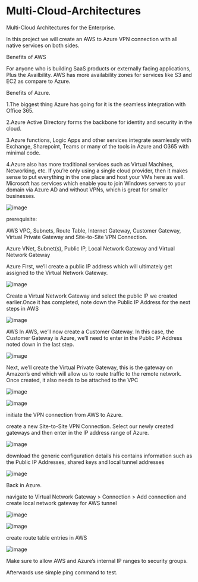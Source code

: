 # Multi-Cloud-Architectures
Multi-Cloud Architectures for the Enterprise.

In this project we will create an AWS to Azure VPN connection with all native services on both sides.


Benefits of AWS

For anyone who is building SaaS products or externally facing applications, Plus the Availbility. AWS has more availability zones for services like S3 and EC2 as compare to Azure. 

Benefits of Azure. 

1.The biggest thing Azure has going for it is the seamless integration with Office 365.

2.Azure Active Directory forms the backbone for identity and security in the cloud.

3.Azure functions, Logic Apps and other services integrate seamlessly with Exchange, Sharepoint, Teams or many of the tools in Azure and O365 with minimal code.

4.Azure also has more traditional services such as Virtual Machines, Networking, etc. If you’re only using a single cloud provider, then it makes sense to put everything in the one place and host your VMs here as well. Microsoft has services which enable you to join Windows servers to your domain via Azure AD and without VPNs, which is great for smaller businesses.


![image](https://user-images.githubusercontent.com/58148717/105731812-6c2fc300-5ef5-11eb-8e14-5465781daf3c.png)

prerequisite:

AWS
VPC, Subnets, Route Table, Internet Gateway, Customer Gateway, Virtual Private Gateway and Site-to-Site VPN Connection.

Azure
VNet, Subnet(s), Public IP, Local Network Gateway and Virtual Network Gateway

Azure
First, we’ll create a public IP address which will ultimately get assigned to the Virtual Network Gateway.

![image](https://user-images.githubusercontent.com/58148717/105732390-ff68f880-5ef5-11eb-9b08-a2e727aadb7d.png)


Create a Virtual Network Gateway and select the public IP we created earlier.Once it has completed, note down the Public IP Address for the next steps in AWS

![image](https://user-images.githubusercontent.com/58148717/105733428-2aa01780-5ef7-11eb-8cb0-6f6275c66f64.png)


AWS
In AWS, we’ll now create a Customer Gateway. In this case, the Customer Gateway is Azure, we’ll need to enter in the Public IP Address noted down in the last step.

![image](https://user-images.githubusercontent.com/58148717/105733751-7e126580-5ef7-11eb-8a25-e70bd53ddaba.png)


Next, we’ll create the Virtual Private Gateway, this is the gateway on Amazon’s end which will allow us to route traffic to the remote network. Once created, it also needs to be attached to the VPC

![image](https://user-images.githubusercontent.com/58148717/105733948-b2862180-5ef7-11eb-9826-68b6877a30b4.png)

![image](https://user-images.githubusercontent.com/58148717/105734057-d6496780-5ef7-11eb-995e-92c329a08405.png)

initiate the VPN connection from AWS to Azure. 

create a new Site-to-Site VPN Connection. Select our newly created gateways and then enter in the IP address range of Azure.

![image](https://user-images.githubusercontent.com/58148717/105734328-2294a780-5ef8-11eb-9e51-50acf2d239f2.png)


download the generic configuration details his contains information such as the Public IP Addresses, shared keys and local tunnel addresses

![image](https://user-images.githubusercontent.com/58148717/105734435-3cce8580-5ef8-11eb-9322-c793652d3350.png)


Back in Azure.

navigate to Virtual Network Gateway > Connection > Add connection and create local network gateway for AWS tunnel

![image](https://user-images.githubusercontent.com/58148717/105735073-e9a90280-5ef8-11eb-91b8-35be871e6a41.png)


![image](https://user-images.githubusercontent.com/58148717/105736027-f843e980-5ef9-11eb-9d13-feb00e277dde.png)


create route table entries in AWS

![image](https://user-images.githubusercontent.com/58148717/105736261-36d9a400-5efa-11eb-809f-3baca1aed9a7.png)


Make sure to allow AWS and Azure’s internal IP ranges to security groups.

Afterwards use simple ping command to test. 




















































